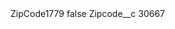 <?xml version="1.0" encoding="UTF-8"?>
<CustomMetadata xmlns="http://soap.sforce.com/2006/04/metadata" xmlns:xsi="http://www.w3.org/2001/XMLSchema-instance" xmlns:xsd="http://www.w3.org/2001/XMLSchema">
    <label>ZipCode1779</label>
    <protected>false</protected>
    <values>
        <field>Zipcode__c</field>
        <value xsi:type="xsd:string">30667</value>
    </values>
</CustomMetadata>
